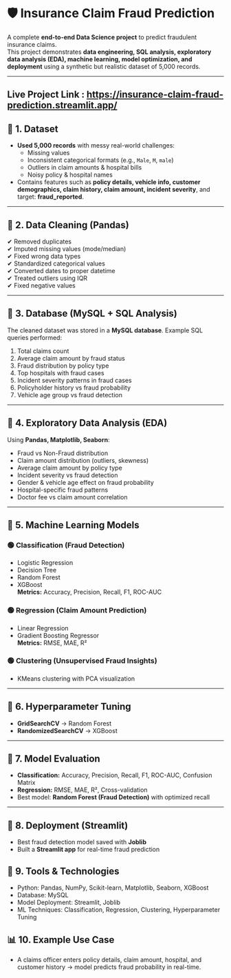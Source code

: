 # 🛡️ Insurance Claim Fraud Prediction  

A complete **end-to-end Data Science project** to predict fraudulent insurance claims.  
This project demonstrates **data engineering, SQL analysis, exploratory data analysis (EDA), machine learning, model optimization, and deployment** using a synthetic but realistic dataset of 5,000 records.  

---
Live Project Link : https://insurance-claim-fraud-prediction.streamlit.app/
---

## 🔹 1. Dataset  
- **Used 5,000 records** with messy real-world challenges:
  - Missing values  
  - Inconsistent categorical formats (e.g., `Male`, `M`, `male`)  
  - Outliers in claim amounts & hospital bills  
  - Noisy policy & hospital names  
- Contains features such as **policy details, vehicle info, customer demographics, claim history, claim amount, incident severity**, and target: **fraud_reported**.  

---

## 🔹 2. Data Cleaning (Pandas)  
✔ Removed duplicates  
✔ Imputed missing values (mode/median)  
✔ Fixed wrong data types  
✔ Standardized categorical values  
✔ Converted dates to proper datetime  
✔ Treated outliers using IQR  
✔ Fixed negative values  

---

## 🔹 3. Database (MySQL + SQL Analysis)  
The cleaned dataset was stored in a **MySQL database**. Example SQL queries performed:  
1. Total claims count  
2. Average claim amount by fraud status  
3. Fraud distribution by policy type  
4. Top hospitals with fraud cases  
5. Incident severity patterns in fraud cases  
6. Policyholder history vs fraud probability  
7. Vehicle age group vs fraud detection  

---

## 🔹 4. Exploratory Data Analysis (EDA)  
Using **Pandas, Matplotlib, Seaborn**:  
- Fraud vs Non-Fraud distribution  
- Claim amount distribution (outliers, skewness)  
- Average claim amount by policy type  
- Incident severity vs fraud detection  
- Gender & vehicle age effect on fraud probability  
- Hospital-specific fraud patterns  
- Doctor fee vs claim amount correlation  

---

## 🔹 5. Machine Learning Models  

### 🟢 Classification (Fraud Detection)  
- Logistic Regression  
- Decision Tree  
- Random Forest  
- XGBoost  
**Metrics:** Accuracy, Precision, Recall, F1, ROC-AUC  

### 🟢 Regression (Claim Amount Prediction)  
- Linear Regression  
- Gradient Boosting Regressor  
**Metrics:** RMSE, MAE, R²  

### 🟢 Clustering (Unsupervised Fraud Insights)  
- KMeans clustering with PCA visualization  

---

## 🔹 6. Hyperparameter Tuning  
- **GridSearchCV** → Random Forest  
- **RandomizedSearchCV** → XGBoost  

---

## 🔹 7. Model Evaluation  
- **Classification:** Accuracy, Precision, Recall, F1, ROC-AUC, Confusion Matrix  
- **Regression:** RMSE, MAE, R², Cross-validation  
- Best model: **Random Forest (Fraud Detection)** with optimized recall  

---

## 🔹 8. Deployment (Streamlit)  
- Best fraud detection model saved with **Joblib**  
- Built a **Streamlit app** for real-time fraud prediction  

## 🚀 9. Tools & Technologies
- Python: Pandas, NumPy, Scikit-learn, Matplotlib, Seaborn, XGBoost
- Database: MySQL
- Model Deployment: Streamlit, Joblib
- ML Techniques: Classification, Regression, Clustering, Hyperparameter Tuning

## 📊 10. Example Use Case
- A claims officer enters policy details, claim amount, hospital, and customer history → model predicts fraud probability in real-time.


